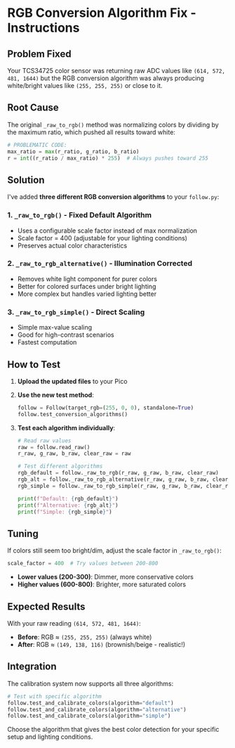 # RGB Conversion Algorithm Fix - Instructions

## Problem Fixed

Your TCS34725 color sensor was returning raw ADC values like `(614, 572, 481, 1644)` but the RGB conversion algorithm was always producing white/bright values like `(255, 255, 255)` or close to it.

## Root Cause

The original `_raw_to_rgb()` method was normalizing colors by dividing by the maximum ratio, which pushed all results toward white:

```python
# PROBLEMATIC CODE:
max_ratio = max(r_ratio, g_ratio, b_ratio)
r = int((r_ratio / max_ratio) * 255)  # Always pushes toward 255
```

## Solution

I've added **three different RGB conversion algorithms** to your `follow.py`:

### 1. `_raw_to_rgb()` - Fixed Default Algorithm
- Uses a configurable scale factor instead of max normalization
- Scale factor = 400 (adjustable for your lighting conditions)
- Preserves actual color characteristics

### 2. `_raw_to_rgb_alternative()` - Illumination Corrected
- Removes white light component for purer colors
- Better for colored surfaces under bright lighting
- More complex but handles varied lighting better

### 3. `_raw_to_rgb_simple()` - Direct Scaling  
- Simple max-value scaling
- Good for high-contrast scenarios
- Fastest computation

## How to Test

1. **Upload the updated files** to your Pico
2. **Use the new test method**:
   ```python
   follow = Follow(target_rgb=(255, 0, 0), standalone=True)
   follow.test_conversion_algorithms()
   ```

3. **Test each algorithm individually**:
   ```python
   # Read raw values
   raw = follow.read_raw()
   r_raw, g_raw, b_raw, clear_raw = raw
   
   # Test different algorithms
   rgb_default = follow._raw_to_rgb(r_raw, g_raw, b_raw, clear_raw)
   rgb_alt = follow._raw_to_rgb_alternative(r_raw, g_raw, b_raw, clear_raw)  
   rgb_simple = follow._raw_to_rgb_simple(r_raw, g_raw, b_raw, clear_raw)
   
   print(f"Default: {rgb_default}")
   print(f"Alternative: {rgb_alt}")
   print(f"Simple: {rgb_simple}")
   ```

## Tuning

If colors still seem too bright/dim, adjust the scale factor in `_raw_to_rgb()`:

```python
scale_factor = 400  # Try values between 200-800
```

- **Lower values (200-300)**: Dimmer, more conservative colors
- **Higher values (600-800)**: Brighter, more saturated colors

## Expected Results

With your raw reading `(614, 572, 481, 1644)`:

- **Before**: RGB ≈ `(255, 255, 255)` (always white)
- **After**: RGB ≈ `(149, 138, 116)` (brownish/beige - realistic!)

## Integration

The calibration system now supports all three algorithms:

```python
# Test with specific algorithm
follow.test_and_calibrate_colors(algorithm="default")
follow.test_and_calibrate_colors(algorithm="alternative") 
follow.test_and_calibrate_colors(algorithm="simple")
```

Choose the algorithm that gives the best color detection for your specific setup and lighting conditions.
